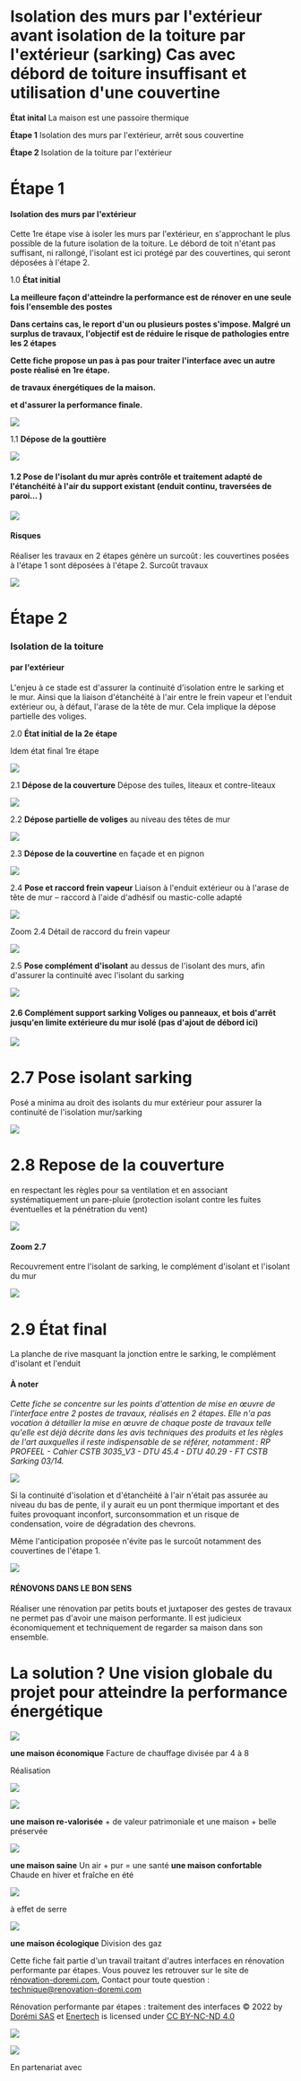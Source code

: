 # Isolation des murs par l'extérieur avant isolation de la toiture par l'extérieur (sarking) Cas avec débord de toiture insuffisant et utilisation d'une couvertine

**État inital** La maison est une passoire thermique

**Étape 1** Isolation des murs par l'extérieur, arrêt sous couvertine

**Étape 2** Isolation de la toiture par l'extérieur

# **Étape 1**

#### **Isolation des murs par l'extérieur**

Cette 1re étape vise à isoler les murs par l'extérieur, en s'approchant le plus possible de la future isolation de la toiture. Le débord de toit n'étant pas suffisant, ni rallongé, l'isolant est ici protégé par des couvertines, qui seront déposées à l'étape 2.

1.0 **État initial**

**La meilleure façon d'atteindre la performance est de rénover en une seule fois l'ensemble des postes** 

**Dans certains cas, le report d'un ou plusieurs postes s'impose. Malgré un surplus de travaux, l'objectif est de réduire le risque de pathologies entre les 2 étapes** 

**Cette fiche propose un pas à pas pour traiter l'interface avec un autre poste réalisé en 1re étape.**

**de travaux énergétiques de la maison.**

**et d'assurer la performance finale.**

![](<images/Interface ITE - Isolation de la toiture par l’extérieur (sarking) débord insuffisant/_page_0_Figure_9.jpeg>)

1.1 **Dépose de la gouttière**

![](<images/Interface ITE - Isolation de la toiture par l’extérieur (sarking) débord insuffisant/_page_0_Picture_11.jpeg>)

#### 1.2 **Pose de l'isolant du mur** après contrôle et traitement adapté de l'étanchéité à l'air du support existant (enduit continu, traversées de paroi… )

![](<images/Interface ITE - Isolation de la toiture par l’extérieur (sarking) débord insuffisant/_page_1_Figure_0.jpeg>)

#### **Risques**

Réaliser les travaux en 2 étapes génère un surcoût : les couvertines posées à l'étape 1 sont déposées à l'étape 2. Surcoût travaux

![](<images/Interface ITE - Isolation de la toiture par l’extérieur (sarking) débord insuffisant/_page_1_Picture_3.jpeg>)

# **Étape 2**

### **Isolation de la toiture**

#### **par l'extérieur**

L'enjeu à ce stade est d'assurer la continuité d'isolation entre le sarking et le mur. Ainsi que la liaison d'étanchéité à l'air entre le frein vapeur et l'enduit extérieur ou, à défaut, l'arase de la tête de mur. Cela implique la dépose partielle des voliges.

2.0 **État initial de la 2e étape**

Idem état final 1re étape

![](<images/Interface ITE - Isolation de la toiture par l’extérieur (sarking) débord insuffisant/_page_2_Picture_6.jpeg>)

2.1 **Dépose de la couverture** Dépose des tuiles, liteaux et contre-liteaux

![](<images/Interface ITE - Isolation de la toiture par l’extérieur (sarking) débord insuffisant/_page_2_Picture_8.jpeg>)

2.2 **Dépose partielle de voliges** au niveau des têtes de mur

![](<images/Interface ITE - Isolation de la toiture par l’extérieur (sarking) débord insuffisant/_page_2_Picture_10.jpeg>)

2.3 **Dépose de la couvertine** en façade et en pignon

![](<images/Interface ITE - Isolation de la toiture par l’extérieur (sarking) débord insuffisant/_page_2_Picture_12.jpeg>)

2.4 **Pose et raccord frein vapeur** Liaison à l'enduit extérieur ou à l'arase de tête de mur – raccord à l'aide d'adhésif ou mastic-colle adapté

![](<images/Interface ITE - Isolation de la toiture par l’extérieur (sarking) débord insuffisant/_page_2_Picture_14.jpeg>)

Zoom 2.4 Détail de raccord du frein vapeur

![](<images/Interface ITE - Isolation de la toiture par l’extérieur (sarking) débord insuffisant/_page_2_Picture_16.jpeg>)

2.5 **Pose complément d'isolant** au dessus de l'isolant des murs, afin d'assurer la continuité avec l'isolant du sarking

![](<images/Interface ITE - Isolation de la toiture par l’extérieur (sarking) débord insuffisant/_page_2_Picture_18.jpeg>)

#### 2.6 **Complément support sarking** Voliges ou panneaux, et bois d'arrêt jusqu'en limite extérieure du mur isolé (pas d'ajout de débord ici)

![](<images/Interface ITE - Isolation de la toiture par l’extérieur (sarking) débord insuffisant/_page_3_Figure_0.jpeg>)

# 2.7 **Pose isolant sarking**

Posé a minima au droit des isolants du mur extérieur pour assurer la continuité de l'isolation mur/sarking

![](<images/Interface ITE - Isolation de la toiture par l’extérieur (sarking) débord insuffisant/_page_3_Picture_3.jpeg>)

# 2.8 **Repose de la couverture**

en respectant les règles pour sa ventilation et en associant systématiquement un pare-pluie (protection isolant contre les fuites éventuelles et la pénétration du vent)

![](<images/Interface ITE - Isolation de la toiture par l’extérieur (sarking) débord insuffisant/_page_3_Picture_6.jpeg>)

#### Zoom 2.7

Recouvrement entre l'isolant de sarking, le complément d'isolant et l'isolant du mur

![](<images/Interface ITE - Isolation de la toiture par l’extérieur (sarking) débord insuffisant/_page_3_Picture_9.jpeg>)

# 2.9 **État final**

La planche de rive masquant la jonction entre le sarking, le complément d'isolant et l'enduit

#### **À noter**

*Cette fiche se concentre sur les points d'attention de mise en œuvre de l'interface entre 2 postes de travaux, réalisés en 2 étapes. Elle n'a pas vocation à détailler la mise en œuvre de chaque poste de travaux telle qu'elle est déjà décrite dans les avis techniques des produits et les règles de l'art auxquelles il reste indispensable de se référer, notamment : RP PROFEEL - Cahier CSTB 3035_V3 - DTU 45.4 - DTU 40.29 - FT CSTB Sarking 03/14.*

![](<images/Interface ITE - Isolation de la toiture par l’extérieur (sarking) débord insuffisant/_page_3_Figure_14.jpeg>)

Si la continuité d'isolation et d'étanchéité à l'air n'était pas assurée au niveau du bas de pente, il y aurait eu un pont thermique important et des fuites provoquant inconfort, surconsommation et un risque de condensation, voire de dégradation des chevrons.

Même l'anticipation proposée n'évite pas le surcoût notamment des couvertines de l'étape 1.

![](<images/Interface ITE - Isolation de la toiture par l’extérieur (sarking) débord insuffisant/_page_3_Figure_17.jpeg>)

#### RÉNOVONS DANS LE BON SENS

Réaliser une rénovation par petits bouts et juxtaposer des gestes de travaux ne permet pas d'avoir une maison performante. Il est judicieux économiquement et techniquement de regarder sa maison dans son ensemble.

# La solution ? Une vision globale du projet pour atteindre la performance énergétique

![](<images/Interface ITE - Isolation de la toiture par l’extérieur (sarking) débord insuffisant/_page_3_Picture_21.jpeg>)

**une maison économique** Facture de chauffage divisée par 4 à 8

Réalisation

![](<images/Interface ITE - Isolation de la toiture par l’extérieur (sarking) débord insuffisant/_page_3_Picture_24.jpeg>)

![](<images/Interface ITE - Isolation de la toiture par l’extérieur (sarking) débord insuffisant/_page_3_Picture_25.jpeg>)

**une maison re-valorisée** + de valeur patrimoniale et une maison + belle préservée

![](<images/Interface ITE - Isolation de la toiture par l’extérieur (sarking) débord insuffisant/_page_3_Picture_27.jpeg>)

**une maison saine** Un air + pur = une santé **une maison confortable** Chaude en hiver et fraîche en été

![](<images/Interface ITE - Isolation de la toiture par l’extérieur (sarking) débord insuffisant/_page_3_Picture_29.jpeg>)

à effet de serre

![](<images/Interface ITE - Isolation de la toiture par l’extérieur (sarking) débord insuffisant/_page_3_Picture_31.jpeg>)

**une maison écologique** Division des gaz

Cette fiche fait partie d'un travail traitant d'autres interfaces en rénovation performante par étapes. Vous pouvez les retrouver sur le site de [rénovation-doremi.com.](https://www.renovation-doremi.com/fr/) Contact pour toute question : [technique@renovation-doremi.com](mailto:technique%40renovation-doremi.com?subject=)

Rénovation performante par étapes : traitement des interfaces © 2022 by [Dorémi SAS](https://www.renovation-doremi.com/fr/) et [Enertech](https://www.enertech.fr/) is licensed under [CC BY-NC-ND 4.0](https://creativecommons.org/licenses/by-nc-nd/4.0/?ref=chooser-v1)

![](<images/Interface ITE - Isolation de la toiture par l’extérieur (sarking) débord insuffisant/_page_3_Picture_35.jpeg>)

![](<images/Interface ITE - Isolation de la toiture par l’extérieur (sarking) débord insuffisant/_page_3_Picture_36.jpeg>)

En partenariat avec